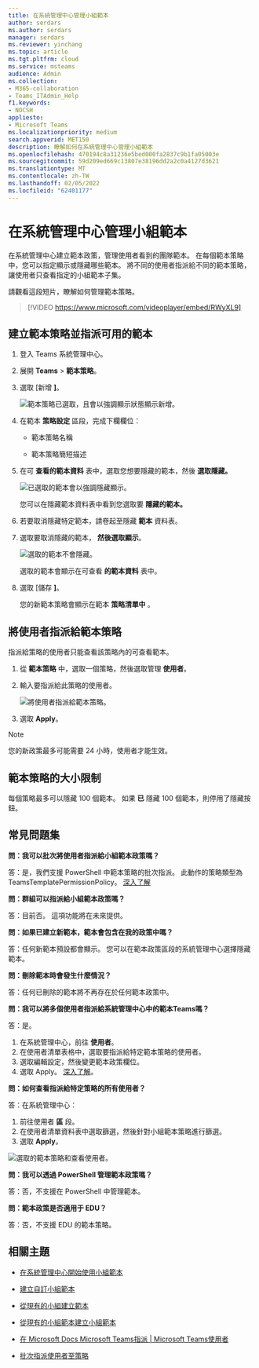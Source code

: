 ```yaml
---
title: 在系統管理中心管理小組範本
author: serdars
ms.author: serdars
manager: serdars
ms.reviewer: yinchang
ms.topic: article
ms.tgt.pltfrm: cloud
ms.service: msteams
audience: Admin
ms.collection:
- M365-collaboration
- Teams_ITAdmin_Help
f1.keywords:
- NOCSH
appliesto:
- Microsoft Teams
ms.localizationpriority: medium
search.appverid: MET150
description: 瞭解如何在系統管理中心管理小組範本
ms.openlocfilehash: 470194c8a31236e5bed000fa2837c9b1fa05003e
ms.sourcegitcommit: 59d209ed669c13807e38196dd2a2c0a4127d3621
ms.translationtype: MT
ms.contentlocale: zh-TW
ms.lasthandoff: 02/05/2022
ms.locfileid: "62401177"
---
```

# <a name="manage-team-templates-in-the-admin-center"></a>在系統管理中心管理小組範本

在系統管理中心建立範本政策，管理使用者看到的團隊範本。 在每個範本策略中，您可以指定顯示或隱藏哪些範本。
將不同的使用者指派給不同的範本策略，讓使用者只查看指定的小組範本子集。

請觀看這段短片，瞭解如何管理範本策略。

> [!VIDEO https://www.microsoft.com/videoplayer/embed/RWyXL9]

## <a name="create-template-policies-and-assign-available-templates"></a>建立範本策略並指派可用的範本

1. 登入 Teams 系統管理中心。

2. 展開 **Teams**  >  **範本策略**。

3. 選取 [新增 **]**。

    ![範本策略已選取，且會以強調顯示狀態顯示新增。](media/template-policies-1.png)

1. 在範本 **策略設定** 區段，完成下欄欄位：

    - 範本策略名稱

    - 範本策略簡短描述

2. 在可 **查看的範本資料** 表中，選取您想要隱藏的範本，然後 **選取隱藏。**

    ![已選取的範本會以強調隱藏顯示。](media/template-policies-2.png)

    您可以在隱藏範本資料表中看到您選取要 **隱藏的範本。**

1. 若要取消隱藏特定範本，請卷起至隱藏 **範本** 資料表。

2. 選取要取消隱藏的範本， **然後選取顯示**。

   ![選取的範本不會隱藏。](media/template-policies-3.png)

   選取的範本會顯示在可查看 **的範本資料** 表中。
3. 選取 [儲存 **]**。

   您的新範本策略會顯示在範本 **策略清單中** 。

## <a name="assign-users-to-the-template-policies"></a>將使用者指派給範本策略

指派給策略的使用者只能查看該策略內的可查看範本。

1. 從 **範本策略** 中，選取一個策略，然後選取管理 **使用者**。

2. 輸入要指派給此策略的使用者。

   ![將使用者指派給範本策略。](media/template-policies-4.png)

3. 選取 **Apply**。

> [!Note]
> 您的新政策最多可能需要 24 小時，使用者才能生效。

## <a name="size-limits-for-template-policies"></a>範本策略的大小限制

每個策略最多可以隱藏 100 個範本。 如果 **已** 隱藏 100 個範本，則停用了隱藏按鈕。

## <a name="frequently-asked-questions"></a>常見問題集

**問：我可以批次將使用者指派給小組範本政策嗎？**
  
答：是，我們支援 PowerShell 中範本策略的批次指派。 此動作的策略類型為 TeamsTemplatePermissionPolicy。 [深入了解](/powershell/module/teams/new-csbatchpolicyassignmentoperation)

**問：群組可以指派給小組範本政策嗎？**

答：目前否。 這項功能將在未來提供。

**問：如果已建立新範本，範本會包含在我的政策中嗎？**

答：任何新範本預設都會顯示。 您可以在範本政策區段的系統管理中心選擇隱藏範本。

**問：刪除範本時會發生什麼情況？**

答：任何已刪除的範本將不再存在於任何範本政策中。

**問：我可以將多個使用者指派給系統管理中心中的範本Teams嗎？**

答：是。

1. 在系統管理中心，前往 **使用者**。
1. 在使用者清單表格中，選取要指派給特定範本策略的使用者。
1. 選取編輯設定，然後變更範本政策欄位。
1. 選取 Apply。 [深入了解](./assign-policies-users-and-groups.md#assign-a-policy-to-a-batch-of-users)。

**問：如何查看指派給特定策略的所有使用者？**

答：在系統管理中心：

1. 前往使用者 **區** 段。
2. 在使用者清單資料表中選取篩選，然後針對小組範本策略進行篩選。
3. 選取 **Apply**。

![選取的範本策略和查看使用者。](media/template-policies-5.png)

**問：我可以透過 PowerShell 管理範本政策嗎？**

答：否，不支援在 PowerShell 中管理範本。

**問：範本政策是否適用于 EDU？**

答：否，不支援 EDU 的範本策略。

## <a name="related-topics"></a>相關主題

- [在系統管理中心開始使用小組範本](./get-started-with-teams-templates-in-the-admin-console.md)

- [建立自訂小組範本](./create-a-team-template.md)

- [從現有的小組建立範本](./create-template-from-existing-team.md)

- [從現有的小組範本建立小組範本](./create-template-from-existing-template.md)

- [在 Microsoft Docs Microsoft Teams指派 \| Microsoft Teams使用者](./policy-assignment-overview.md)

- [批次指派使用者至策略](/powershell/module/teams/new-csbatchpolicyassignmentoperation)
